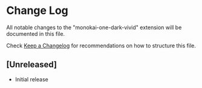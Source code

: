 # Change Log
All notable changes to the "monokai-one-dark-vivid" extension will be documented in this file.

Check [Keep a Changelog](http://keepachangelog.com/) for recommendations on how to structure this file.

## [Unreleased]
- Initial release
